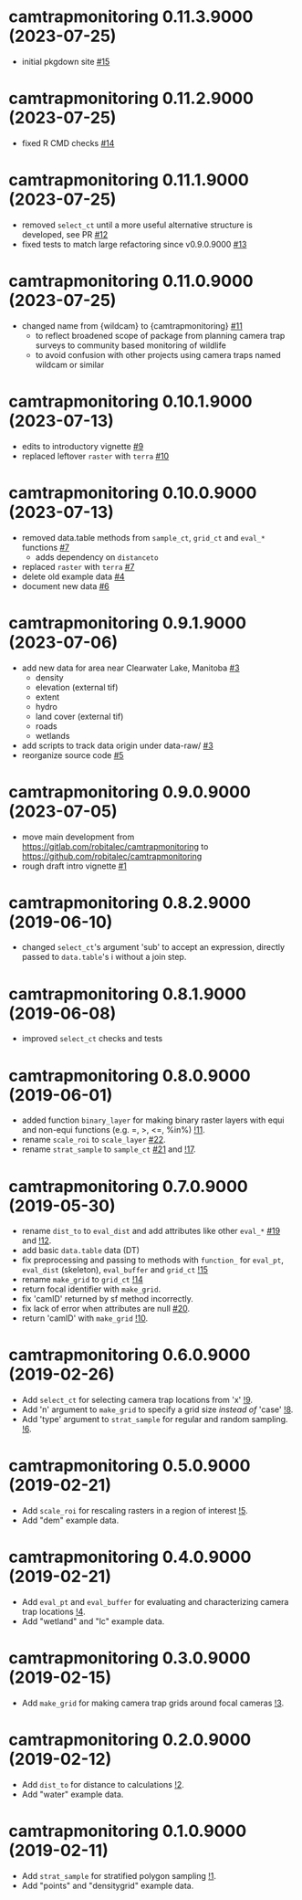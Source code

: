 # camtrapmonitoring 0.11.3.9000 (2023-07-25)

* initial pkgdown site [#15](https://github.com/robitalec/camtrapmonitoring/pull/15)



# camtrapmonitoring 0.11.2.9000 (2023-07-25)

* fixed R CMD checks [#14](https://github.com/robitalec/camtrapmonitoring/pull/14)



# camtrapmonitoring 0.11.1.9000 (2023-07-25)

* removed `select_ct` until a more useful alternative structure is developed, see PR [#12](https://github.com/robitalec/camtrapmonitoring/pull/12)
* fixed tests to match large refactoring since v0.9.0.9000 [#13](https://github.com/robitalec/camtrapmonitoring/pull/13)


# camtrapmonitoring 0.11.0.9000 (2023-07-25)

* changed name from {wildcam} to {camtrapmonitoring} [#11](https://github.com/robitalec/camtrapmonitoring/pull/11)
	- to reflect broadened scope of package from planning camera trap surveys to community based monitoring of wildlife
  - to avoid confusion with other projects using camera traps named wildcam or similar



# camtrapmonitoring 0.10.1.9000 (2023-07-13)

* edits to introductory vignette [#9](https://github.com/robitalec/camtrapmonitoring/pull/9)
* replaced leftover `raster` with `terra` [#10](https://github.com/robitalec/camtrapmonitoring/pull/10)



# camtrapmonitoring 0.10.0.9000 (2023-07-13)

* removed data.table methods from `sample_ct`, `grid_ct` and `eval_*` functions [#7](https://github.com/robitalec/camtrapmonitoring/pull/7)
	- adds dependency on `distanceto`
* replaced `raster` with `terra` [#7](https://github.com/robitalec/camtrapmonitoring/pull/7)
* delete old example data [#4](https://github.com/robitalec/camtrapmonitoring/pull/4)
* document new data [#6](https://github.com/robitalec/camtrapmonitoring/pull/6)



# camtrapmonitoring 0.9.1.9000 (2023-07-06)

* add new data for area near Clearwater Lake, Manitoba [#3](https://github.com/robitalec/camtrapmonitoring/pull/3)
	- density
	- elevation (external tif)
	- extent
	- hydro
	- land cover (external tif)
	- roads
	- wetlands
* add scripts to track data origin under data-raw/ [#3](https://github.com/robitalec/camtrapmonitoring/pull/3)
* reorganize source code [#5](https://github.com/robitalec/camtrapmonitoring/pull/5)



# camtrapmonitoring 0.9.0.9000 (2023-07-05)

* move main development from https://gitlab.com/robitalec/camtrapmonitoring to https://github.com/robitalec/camtrapmonitoring
* rough draft intro vignette [#1](https://github.com/robitalec/camtrapmonitoring/pull/1)



# camtrapmonitoring 0.8.2.9000 (2019-06-10)

* changed `select_ct`'s argument 'sub' to accept an expression, directly passed to `data.table`'s i without a join step. 



# camtrapmonitoring 0.8.1.9000 (2019-06-08)

* improved `select_ct` checks and tests



# camtrapmonitoring 0.8.0.9000 (2019-06-01) 

* added function `binary_layer` for making binary raster layers with equi and non-equi functions (e.g. =, >, <=, %in%) [!11](https://gitlab.com/robit.a/camtrapmonitoring/merge_requests/11).
* rename `scale_roi` to `scale_layer` [#22](https://gitlab.com/robit.a/camtrapmonitoring/issues/22). 
* rename `strat_sample` to `sample_ct` [#21](https://gitlab.com/robit.a/camtrapmonitoring/issues/21) and [!17](https://gitlab.com/robit.a/camtrapmonitoring/merge_requests/17). 



# camtrapmonitoring 0.7.0.9000 (2019-05-30) 

* rename `dist_to` to `eval_dist` and add attributes like other `eval_*` [#19](https://gitlab.com/robit.a/camtrapmonitoring/issues/19) and [!12](https://gitlab.com/robit.a/camtrapmonitoring/merge_requests/12). 
* add basic `data.table` data (DT)
* fix preprocessing and passing to methods with `function_` for `eval_pt`, `eval_dist` (skeleton), `eval_buffer` and `grid_ct`  [!15](https://gitlab.com/robit.a/camtrapmonitoring/merge_requests/15) 
* rename `make_grid` to `grid_ct` [!14](https://gitlab.com/robit.a/camtrapmonitoring/merge_requests/14) 
* return focal identifier with `make_grid`. 
* fix 'camID' returned by sf method incorrectly. 
* fix lack of error when attributes are null [#20](https://gitlab.com/robit.a/camtrapmonitoring/issues/20). 
* return 'camID' with `make_grid` [!10](https://gitlab.com/robit.a/camtrapmonitoring/merge_requests/10). 



# camtrapmonitoring 0.6.0.9000 (2019-02-26) 

* Add `select_ct` for selecting camera trap locations from 'x' [!9](https://gitlab.com/robit.a/camtrapmonitoring/merge_requests/9). 
* Add 'n' argument to `make_grid` to specify a grid size *instead of* 'case' [!8](https://gitlab.com/robit.a/camtrapmonitoring/merge_requests/8). 
* Add 'type' argument to `strat_sample` for regular and random sampling. [!6](https://gitlab.com/robit.a/camtrapmonitoring/merge_requests/6). 



# camtrapmonitoring 0.5.0.9000 (2019-02-21) 

* Add `scale_roi` for rescaling rasters in a region of interest  [!5](https://gitlab.com/robit.a/camtrapmonitoring/merge_requests/5). 
* Add "dem" example data. 



# camtrapmonitoring 0.4.0.9000 (2019-02-21) 

* Add `eval_pt` and `eval_buffer` for evaluating and characterizing camera trap locations [!4](https://gitlab.com/robit.a/camtrapmonitoring/merge_requests/4). 
* Add "wetland" and "lc" example data. 



# camtrapmonitoring 0.3.0.9000 (2019-02-15) 

* Add `make_grid` for making camera trap grids around focal cameras [!3](https://gitlab.com/robit.a/camtrapmonitoring/merge_requests/3). 



# camtrapmonitoring 0.2.0.9000 (2019-02-12) 

* Add `dist_to` for distance to calculations [!2](https://gitlab.com/robit.a/camtrapmonitoring/merge_requests/2). 
* Add "water" example data. 



# camtrapmonitoring 0.1.0.9000 (2019-02-11) 

* Add `strat_sample` for stratified polygon sampling [!1](https://gitlab.com/robit.a/camtrapmonitoring/merge_requests/1). 
* Add "points" and "densitygrid" example data. 

